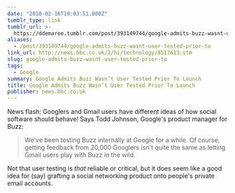 ```yaml
---
date: "2010-02-16T19:03:51.000Z"
tumblr_type: link
tumblr_url: >-
  https://ddemaree.tumblr.com/post/393149744/google-admits-buzz-wasnt-user-tested-prior-to
aliases:
  - /post/393149744/google-admits-buzz-wasnt-user-tested-prior-to
link_url: http://news.bbc.co.uk/2/hi/technology/8517613.stm
slug: google-admits-buzz-wasnt-user-tested-prior-to
tags:
  - Google
summary: Google Admits Buzz Wasn’t User Tested Prior To Launch
title: Google Admits Buzz Wasn’t User Tested Prior To Launch
publisher: news.bbc.co.uk
---
```


News flash: Googlers and Gmail users have different ideas of how social software should behave! Says Todd Johnson, Google's product manager for Buzz:

> We've been testing Buzz internally at Google for a while. Of course, getting feedback from 20,000 Googlers isn't quite the same as letting Gmail users play with Buzz in the wild.

Not that user testing is _that_ reliable or critical, but it does seem like a good idea for (say) grafting a social networking product onto people's private email accounts.
